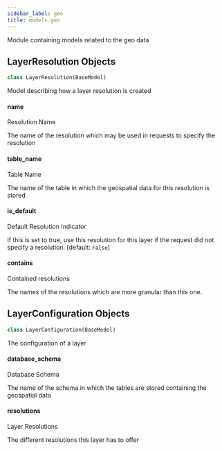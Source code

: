 ```yaml
---
sidebar_label: geo
title: models.geo
---
```


Module containing models related to the geo data


## LayerResolution Objects

```python
class LayerResolution(BaseModel)
```

Model describing how a layer resolution is created


#### name

Resolution Name

The name of the resolution which may be used in requests to specify the resolution


#### table\_name

Table Name

The name of the table in which the geospatial data for this resolution is stored


#### is\_default

Default Resolution Indicator

If this is set to true, use this resolution for this layer if the request did not specify a
resolution. [default: ``False``]


#### contains

Contained resolutions

The names of the resolutions which are more granular than this one.


## LayerConfiguration Objects

```python
class LayerConfiguration(BaseModel)
```

The configuration of a layer


#### database\_schema

Database Schema

The name of the schema in which the tables are stored containing the geospatial data


#### resolutions

Layer Resolutions

The different resolutions this layer has to offer


